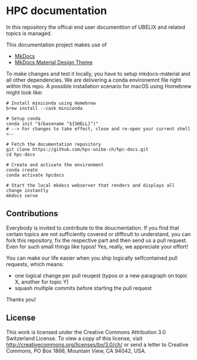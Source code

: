 # HPC documentation

In this repository the offical end user documenttion of UBELIX and related topics
is managed.

This documentation project makes use of

  * [MkDocs](https://www.mkdocs.org/)
  * [MkDocs Material Design Theme](https://squidfunk.github.io/mkdocs-material)

To make changes and test it locally, you have to setup mkdocs-material and all other dependencies. We are delivering a conda environemnt file right within this repo. A possible installation scenario for macOS using Homebrew might look like:

```
# Install miniconda using Homebrew
brew install --cask miniconda
 
# Setup conda
conda init "$(basename "${SHELL}")"
# --> For changes to take effect, close and re-open your current shell <--

# Fetch the documentation repository
git clone https://github.com/hpc-unibe-ch/hpc-docs.git
cd hpc-docs

# Create and activate the environment
conda create
conda activate hpcdocs

# Start the local mkdocs webserver that renders and displays all change instantly
mkdocs serve
```

## Contributions

Everybody is invited to contribute to the doucmentation. If you find that certain topics
are not sufficiently covered or difficult to understand, you can fork this repository,
fix the respective part and then send us a pull request. Even for such small things like
typos! Yes, really, we appreciate your effort!

You can make our life easier when you ship logically selfcontained pull requests, which means:

  * one logical change per pull reuqest (typos or a new paragraph on topic X, another for topic Y)
  * squash multiple commits before starting the pull request

Thanks you!


## License

This work is licensed under the Creative Commons Attribution 3.0 Switzerland
License. To view a copy of this license, visit http://creativecommons.org/licenses/by/3.0/ch/
or send a letter to Creative Commons, PO Box 1866, Mountain View, CA 94042, USA.
